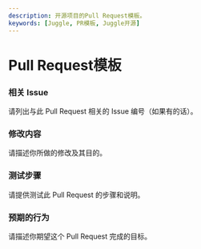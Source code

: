 ```yaml
---
description: 开源项目的Pull Request模板。
keywords: [Juggle, PR模板, Juggle开源]
---
```


#  Pull Request模板

### 相关 Issue

请列出与此 Pull Request 相关的 Issue 编号（如果有的话）。

### 修改内容

请描述你所做的修改及其目的。

### 测试步骤

请提供测试此 Pull Request 的步骤和说明。

### 预期的行为

请描述你期望这个 Pull Request 完成的目标。

